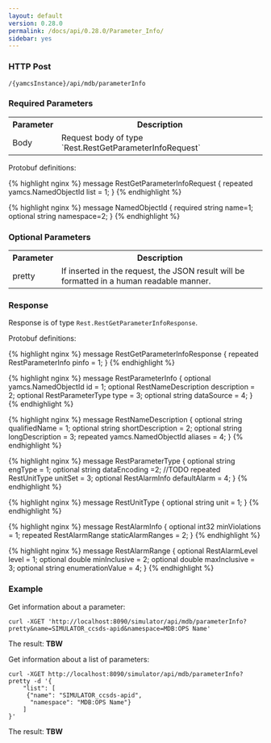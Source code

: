 ```yaml
---
layout: default
version: 0.28.0
permalink: /docs/api/0.28.0/Parameter_Info/
sidebar: yes
---
```


### HTTP Post

```
/{yamcsInstance}/api/mdb/parameterInfo
```

### Required Parameters

<table class="inline">
    <tr><th>Parameter</th><th>Description</th></tr>
     <tr><td>Body</td><td>Request body of type `Rest.RestGetParameterInfoRequest`</td></tr>
</table>

Protobuf definitions:

{% highlight nginx %}
message RestGetParameterInfoRequest {
    repeated yamcs.NamedObjectId list = 1;
}
{% endhighlight %}

{% highlight nginx %}
message NamedObjectId {
  required string name=1;
  optional string namespace=2; 
}
{% endhighlight %}

### Optional Parameters

<table class="inline">
    <tr><th>Parameter</th><th>Description</th></tr>
     <tr><td>pretty</td><td>If inserted in the request, the JSON result will be formatted in a human readable manner.</td></tr>
</table>


### Response

Response is of type `Rest.RestGetParameterInfoResponse`.

Protobuf definitions:

{% highlight nginx %}
message RestGetParameterInfoResponse {
    repeated RestParameterInfo pinfo = 1;
}
{% endhighlight %}

{% highlight nginx %}
message RestParameterInfo {
    optional yamcs.NamedObjectId id = 1;
    optional RestNameDescription description = 2;
    optional RestParameterType type = 3;
    optional string dataSource = 4;
}
{% endhighlight %}

{% highlight nginx %}
message RestNameDescription {
    optional string qualifiedName = 1;
    optional string shortDescription = 2;
    optional string longDescription = 3;
    repeated yamcs.NamedObjectId aliases = 4;
}
{% endhighlight %}


{% highlight nginx %}
message RestParameterType {
    optional string engType = 1;
    optional string dataEncoding =2; //TODO
    repeated RestUnitType unitSet = 3; 
    optional RestAlarmInfo defaultAlarm = 4;
}
{% endhighlight %}

{% highlight nginx %}
message RestUnitType {
   optional string unit = 1;
}
{% endhighlight %}

{% highlight nginx %}
message RestAlarmInfo {
    optional int32 minViolations = 1;
    repeated RestAlarmRange staticAlarmRanges = 2;
}
{% endhighlight %}

{% highlight nginx %}
message RestAlarmRange {
   optional RestAlarmLevel level = 1; 
   optional double minInclusive = 2;
   optional double maxInclusive = 3; 
   optional string enumerationValue = 4;
}
{% endhighlight %}


### Example

Get information about a parameter:

```
curl -XGET 'http://localhost:8090/simulator/api/mdb/parameterInfo?pretty&name=SIMULATOR_ccsds-apid&namespace=MDB:OPS Name'
```

The result: **TBW**


Get information about a list of parameters:

```
curl -XGET http://localhost:8090/simulator/api/mdb/parameterInfo?pretty -d '{
    "list": [
     {"name": "SIMULATOR_ccsds-apid",
      "namespace": "MDB:OPS Name"}
    ]
}'
```
The result: **TBW**
